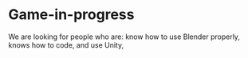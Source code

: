# Game-in-progress
We are looking for people who are: know how to use Blender properly, knows how to code, and use Unity,
